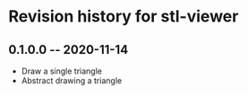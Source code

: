 # Revision history for stl-viewer

## 0.1.0.0 -- 2020-11-14

* Draw a single triangle
* Abstract drawing a triangle
